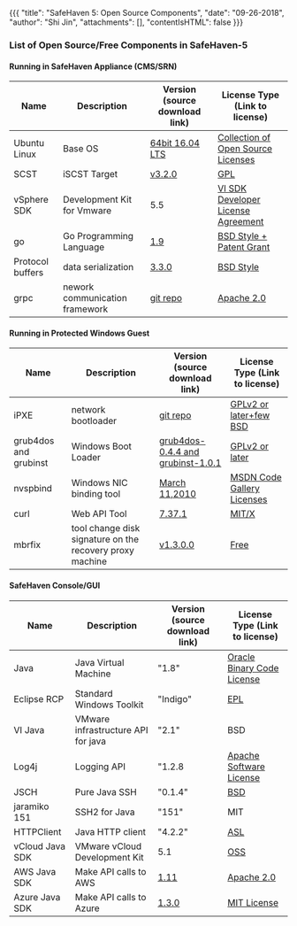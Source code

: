 {{{
  "title": "SafeHaven 5: Open Source Components",
  "date": "09-26-2018",
  "author": "Shi Jin",
  "attachments": [],
  "contentIsHTML": false
}}}

### List of Open Source/Free Components in SafeHaven-5

#### Running in SafeHaven Appliance (CMS/SRN)

| Name|  Description| Version (source download link) |  License Type (Link to license)|
|---|---|---|---|
|Ubuntu Linux| Base OS| [64bit 16.04 LTS](http://cdimage.ubuntu.com/releases/16.04/release/source/) | [Collection of Open Source Licenses](http://www.ubuntu.com/project/about-ubuntu/licensing)|
|SCST| iSCST Target| [v3.2.0](http://scst.sourceforge.net/downloads.html) | [GPL](http://www.gnu.org/licenses/gpl-3.0.en.html)|
|vSphere SDK|Development Kit for Vmware |5.5| [VI SDK Developer License Agreement](http://communities.vmware.com/docs/DOC-7983)|
|go|Go Programming Language|[1.9](https://golang.org/doc/devel/release.html)|[BSD Style + Patent Grant](https://golang.org/LICENSE)|
|Protocol buffers|data serialization|[3.3.0](https://github.com/google/protobuf/releases/download/v3.3.0/protoc-3.3.0-linux-x86_64.zip)|[BSD Style](https://github.com/protocolbuffers/protobuf/blob/master/LICENSE)|
|grpc|nework communication framework|[git repo](https://github.com/grpc/grpc)|[Apache 2.0](https://github.com/grpc/grpc/blob/master/LICENSE)|

#### Running in Protected Windows Guest

| Name|  Description| Version (source download link) |  License Type (Link to license)|
|---|---|---|---|
|iPXE| network bootloader| [git repo](https://git.ipxe.org/ipxe.git) |[GPLv2 or later+few BSD](http://ipxe.org/licensing)|
|grub4dos and grubinst|Windows Boot Loader| [grub4dos-0.4.4 and grubinst-1.0.1](http://sourceforge.net/projects/grub4dos/files/?source=navbar) |[GPLv2 or later](https://gna.org/projects/grub4dos/)|
|nvspbind|Windows NIC binding tool|[March 11,2010](http://archive.msdn.microsoft.com/nvspbind/Release/ProjectReleases.aspx?ReleaseId=3837)|[MSDN Code Gallery Licenses](http://archive.msdn.microsoft.com/nvspbind/Project/License.aspx)|
|curl|Web API Tool|[7.37.1](http://curl.haxx.se/download.html)|[MIT/X](http://curl.haxx.se/docs/copyright.html)|
|mbrfix|tool change disk signature on the recovery proxy machine|[v1.3.0.0](http://www.sysint.no/mbrfix)|[Free](http://www.sysint.no/nedlasting/mbrfix.htm)|

#### SafeHaven Console/GUI


| Name|  Description| Version (source download link) |  License Type (Link to license)|
|---|---|---|---|
|Java| Java Virtual Machine | "1.8" | [Oracle Binary Code License](http://www.oracle.com/technetwork/java/javase/jre-8-readme-2095710.html)|
|Eclipse RCP| Standard Windows Toolkit | "Indigo" | [EPL](http://www.eclipse.org/org/documents/epl-v10.php)|
|VI Java| VMware infrastructure API for java | "2.1" | BSD|
|Log4j| Logging API | "1.2.8 | [Apache Software License](http://logging.apache.org/log4j/1.2/license.html)|
|JSCH|Pure Java SSH|"0.1.4"|[BSD](http://www.jcraft.com/jsch/LICENSE.txt)|
|jaramiko 151| SSH2 for Java| "151" | MIT|
|HTTPClient| Java HTTP client | "4.2.2" | [ASL](http://www.apache.org/licenses/LICENSE-2.0)|
|vCloud Java SDK| VMware vCloud Development Kit |5.1|[OSS](https://vdc-download.vmware.com/vmwb-repository/dcr/e80c7676-4a1b-47d4-8ea7-ea241c768afe/592467d9-d315-4215-b8c9-e6c0e5169a26/open_source_licenses.txt?vdcDownload=1414799679_0f584db2307c6876992820b9cacb28ba)|
|AWS Java SDK|Make API calls to AWS|[1.11](https://github.com/aws/aws-sdk-java/releases)|[Apache 2.0](https://github.com/aws/aws-sdk-java/blob/master/LICENSE.txt)|
|Azure Java SDK|Make API calls to Azure|[1.3.0](https://github.com/Azure/azure-sdk-for-java/releases/tag/v1.3.0)|[MIT License](https://github.com/Azure/azure-sdk-for-java/blob/master/LICENSE.txt)|

